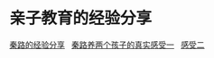 # 亲子教育的经验分享



<p><a href="https://mp.weixin.qq.com/s?__biz=MzA5OTU0MjU0Mg==&amp;mid=2649389595&amp;idx=1&amp;sn=cdd270567cc76264d4f3e741b189941d&amp;chksm=889e697abfe9e06c099005c3e39f5bb93514ade1991ff15afbf65abf4d70272ee86204e88244&amp;scene=21#wechat_redirect">秦路的经验分享</a>&nbsp; &nbsp;<a href="https://mp.weixin.qq.com/s?__biz=MzA5OTU0MjU0Mg==&amp;mid=2649389711&amp;idx=1&amp;sn=9dd6051dacbd6b26e58434afb856d7b6&amp;chksm=889e69eebfe9e0f847f8f221b4883e4c6fefd597d98783b9082e41be6e37ceba76e7db424b6c&amp;scene=21#wechat_redirect">秦路养两个孩子的真实感受一</a>&nbsp; &nbsp;<a href="https://mp.weixin.qq.com/s?__biz=MzA5OTU0MjU0Mg==&amp;mid=2649389741&amp;idx=1&amp;sn=080f4a12bd2e92cb71c82aafb24f4d8e&amp;chksm=889e69ccbfe9e0da0052c5a6584767a55f2f280ab0ef79b9e7a53725ec6df06fa42983c654a1&amp;scene=21#wechat_redirect">感受二</a></p>